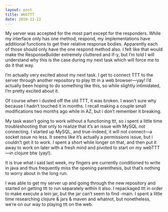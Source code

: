 ```yaml
---
layout: post
title: WebTTT
date: 2020-12-22
---
```


My server was accepted for the most part except for the responders.  While my interface only has one method, respond, my implementations have additional functions to get their relative response bodies.  Apparently each of those should only have the one respond method also.  I felt like that would make the ResponseBuilder extremely cluttered and if-y, but I’m told I will understand why this is the case during my next task which will force me to do it that way.

I’m actually very excited about my next task.  I get to connect TTT to the server through another repository to play ttt in a web browser—yay!  I’d actually been hoping to do something like this, so while slightly intimidated, I’m pretty excited about it.  

Of course when i dusted off the old TTT, it was broken.  I wasn’t sure why because I hadn’t touched it in months.  I recall making a couple small modifications two months ago while in AZ, but i don’t remember it breaking.

My task wasn’t going to work without a functioning ttt, so i spent a little time troubleshooting that only to realize that it’s an issue with MySQL not connecting.   I started up MySQL, and true-indeed, it will not connect—a socket issue no less.  It seems like it’s actually a permissions issue, but i couldn’t get it to work.  I spent a short while longer on that, and then put it away to work on later with a fresh mind and pivoted to start on my webTTT—in clojure btw (yay!).  

It is true what i said last week, my fingers are currently conditioned to write in java and thus frequently miss the opening parenthesis, but that’s nothing to worry about in the long run.  

I was able to get my server up and going through the new repository and started on getting ttt to run separately within it also.  I repackaged ttt in order to make execute a lein jar, but the jar can’t seem to find -main.  I spent a little time researching clojure & jars & maven and whatnot, but nonetheless, we’re on our way to playing ttt on the web.  

